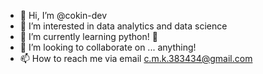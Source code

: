 - 👋 Hi, I’m @cokin-dev
- 👀 I’m interested in data analytics and data science
- 🌱 I’m currently learning python! 🐍
- 💞️ I’m looking to collaborate on ... anything!
- 📫 How to reach me via email c.m.k.383434@gmail.com

<!---
cokin-dev/cokin-dev is a ✨ special ✨ repository because its `README.md` (this file) appears on your GitHub profile.
You can click the Preview link to take a look at your changes.
--->
